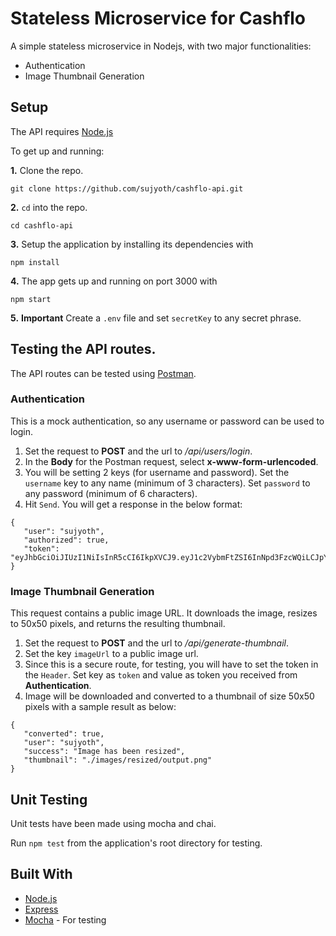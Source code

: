 # Stateless Microservice for Cashflo

A simple stateless microservice in Nodejs, with two major functionalities:

 * Authentication
 * Image Thumbnail Generation


## Setup

The API requires [Node.js](https://nodejs.org/en/download/)

To get up and running: 

**1.** Clone the repo.
```
git clone https://github.com/sujyoth/cashflo-api.git
```

**2.**  ```cd``` into the repo.
```
cd cashflo-api
```

**3.**  Setup the application by installing its dependencies with
```
npm install
```

**4.**  The app gets up and running on port 3000 with 
```
npm start
```

**5.**  **Important** Create a ```.env``` file and set ```secretKey``` to any secret phrase.


## Testing the API routes.

The API routes can be tested using [Postman](https://www.getpostman.com/).

### Authentication
This is a mock authentication, so any username or password can be used to login.
 1. Set the request to **POST** and the url to _/api/users/login_. 
 2. In the **Body** for the Postman request, select **x-www-form-urlencoded**.
 3. You will be setting 2 keys (for username and password). Set the ```username``` key to any name (minimum of 3 characters). Set ```password``` to any password (minimum of 6 characters).
 4. Hit ```Send```. You will get a response in the below format:
 ```
 {
    "user": "sujyoth",
    "authorized": true,
    "token": "eyJhbGciOiJIUzI1NiIsInR5cCI6IkpXVCJ9.eyJ1c2VybmFtZSI6InNpd3FzcWQiLCJpYXQiOjE1ODk2MjcwMDcsImV4cCI6MTU4OTY0ODYwN30.LfBvkPrlOhU4y5ScsfnIxsNN9Jk2guIrU23jYPJtokg"
}
 ```
 

 ### Image Thumbnail Generation
This request contains a public image URL. It downloads the image, resizes to 50x50 pixels, and returns the resulting thumbnail.
 1. Set the request to **POST** and the url to _/api/generate-thumbnail_.
 2. Set the key ```imageUrl``` to a public image url.
 3. Since this is a secure route, for testing, you will have to set the token in the ```Header```. Set key as ```token``` and value as token you received from **Authentication**.
 4. Image will be downloaded and converted to a thumbnail of size 50x50 pixels with a sample result as below:
 ```
 {
    "converted": true,
    "user": "sujyoth",
    "success": "Image has been resized",
    "thumbnail": "./images/resized/output.png"
}
```


## Unit Testing

Unit tests have been made using mocha and chai.

Run ```npm test``` from the application's root directory for testing.
 

## Built With

 * [Node.js](https://nodejs.org)
 * [Express](https://expressjs.com/)
 * [Mocha](https://mochajs.org/) - For testing
